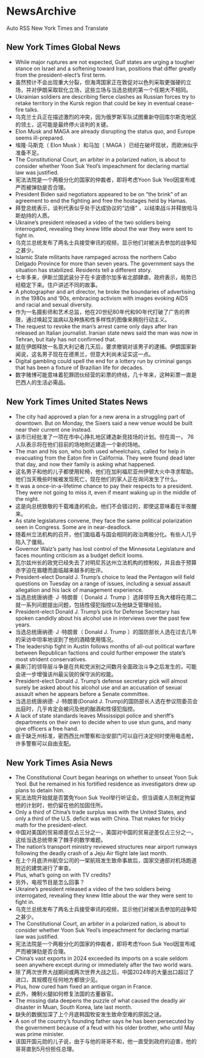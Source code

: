 # NewsArchive
Auto RSS New York Times and Translate

## New York Times Global News
* While major ruptures are not expected, Gulf states are urging a tougher stance on Israel and a softening toward Iran, positions that differ greatly from the president-elect’s first term.
* 虽然预计不会出现重大分裂，但海湾国家正在敦促对以色列采取更强硬的立场，并对伊朗采取软化立场，这些立场与当选总统的第一个任期大不相同。
* Ukrainian soldiers are describing fierce clashes as Russian forces try to retake territory in the Kursk region that could be key in eventual cease-fire talks.
* 乌克兰士兵正在描述激烈的冲突，因为俄罗斯军队试图重新夺回库尔斯克地区的领土，这可能是最终停火谈判的关键。
* Elon Musk and MAGA are already disrupting the status quo, and Europe seems ill-prepared.
* 埃隆·马斯克（ Elon Musk ）和马加（ MAGA ）已经在破坏现状，而欧洲似乎准备不足。
* The Constitutional Court, an arbiter in a polarized nation, is about to consider whether Yoon Suk Yeol’s impeachment for declaring martial law was justified.
* 宪法法院是一个两极分化的国家的仲裁者，即将考虑Yoon Suk Yeol因宣布戒严而被弹劾是否合理。
* President Biden said negotiators appeared to be on “the brink” of an agreement to end the fighting and free the hostages held by Hamas.
* 拜登总统表示，谈判代表似乎处于达成协议的“边缘” ，以结束战斗并释放哈马斯劫持的人质。
* Ukraine’s president released a video of the two soldiers being interrogated, revealing they knew little about the war they were sent to fight in.
* 乌克兰总统发布了两名士兵接受审讯的视频，显示他们对被派去参加的战争知之甚少。
* Islamic State militants have rampaged across the northern Cabo Delgado Province for more than seven years. The government says the situation has stabilized. Residents tell a different story.
* 七年多来，伊斯兰国武装分子在卡波德尔加多省北部肆虐。政府表示，局势已经稳定下来。住户讲述不同的故事。
* A photographer and art director, he broke the boundaries of advertising in the 1980s and ’90s, embracing activism with images evoking AIDS and racial and sexual diversity.
* 作为一名摄影师和艺术总监，他在20世纪80年代和90年代打破了广告的界限，通过唤起艾滋病以及种族和性多样性的图像来拥抱行动主义。
* The request to revoke the man’s arrest came only days after Iran released an Italian journalist. Iranian state news said the man was now in Tehran, but Italy has not confirmed that.
* 就在伊朗释放一名意大利记者几天后，要求撤销对该男子的逮捕。伊朗国家新闻说，这名男子现在在德黑兰，但意大利尚未证实这一点。
* Digital gambling could spell the end for a lottery run by criminal gangs that has been a fixture of Brazilian life for decades.
* 数字赌博可能意味着犯罪团伙经营的彩票的终结，几十年来，这种彩票一直是巴西人的生活必需品。

## New York Times United States News
* The city had approved a plan for a new arena in a struggling part of downtown. But on Monday, the Sixers said a new venue would be built near their current one instead.
* 该市已经批准了一项在市中心挣扎地区建造新竞技场的计划。但在周一， 76人队表示将在他们目前的场地附近建造一个新的场地。
* The man and his son, who both used wheelchairs, called for help in evacuating from the Eaton fire in California. They were found dead later that day, and now their family is asking what happened.
* 这名男子和他的儿子都使用轮椅，他们在加利福尼亚州伊顿大火中寻求帮助。他们当天晚些时候被发现死亡，现在他们的家人正在询问发生了什么。
* It was a once-in-a-lifetime chance to pay their respects to a president. They were not going to miss it, even if meant waking up in the middle of the night.
* 这是向总统致敬的千载难逢的机会。他们不会错过的，即使这意味着在半夜醒来。
* As state legislatures convene, they face the same political polarization seen in Congress. Some are in near-deadlock.
* 随着州立法机构的召开，他们面临着与国会相同的政治两极分化。有些人几乎陷入了僵局。
* Governor Walz’s party has lost control of the Minnesota Legislature and faces mounting criticism as a budget deficit looms.
* 瓦尔兹州长的政党已经失去了对明尼苏达州立法机构的控制权，并且由于预算赤字迫在眉睫而面临越来越多的批评。
* President-elect Donald J. Trump’s choice to lead the Pentagon will field questions on Tuesday on a range of issues, including a sexual assault allegation and his lack of management experience.
* 当选总统唐纳德· J ·特朗普（ Donald J. Trump ）选择领导五角大楼将在周二就一系列问题提出问题，包括性侵犯指控以及他缺乏管理经验。
* President-elect Donald J. Trump’s pick for Defense Secretary has spoken candidly about his alcohol use in interviews over the past few years.
* 当选总统唐纳德· J ·特朗普（ Donald J. Trump ）的国防部长人选在过去几年的采访中坦率地谈到了他的酒精使用情况。
* The leadership fight in Austin follows months of all-out political warfare between Republican factions and could further empower the state’s most strident conservatives.
* 奥斯汀的领导层斗争是在共和党派别之间数月全面政治斗争之后发生的，可能会进一步增强该州最尖锐的保守派的权能。
* President-elect Donald J. Trump’s defense secretary pick will almost surely be asked about his alcohol use and an accusation of sexual assault when he appears before a Senate committee.
* 当选总统唐纳德· J ·特朗普(Donald J. Trump)的国防部长人选在参议院委员会出庭时，几乎肯定会被问及他的酗酒和性侵犯指控。
* A lack of state standards leaves Mississippi police and sheriff’s departments on their own to decide when to use stun guns, and many give officers a free hand.
* 由于缺乏州标准，密西西比州警察和治安部门可以自行决定何时使用电击枪，许多警察可以自由支配。

## New York Times Asia News
* The Constitutional Court began hearings on whether to unseat Yoon Suk Yeol. But he remained in his fortified residence as investigators drew up plans to detain him.
* 宪法法院开始就是否罢免Yoon Suk Yeol举行听证会。但当调查人员制定拘留他的计划时，他仍留在他的加固住所。
* Only a third of China’s trade surplus was with the United States, and only a third of the U.S. deficit was with China. That makes for tricky math for the president-elect.
* 中国对美国的贸易顺差仅占三分之一，美国对中国的贸易逆差仅占三分之一。这给当选总统带来了棘手的数学难题。
* The nation’s transport ministry reviewed structures near airport runways following the deadly crash of a Jeju Air flight late last month.
* 在上个月底济州航空公司的一架航班发生致命事故后，国家交通部对机场跑道附近的建筑进行了审查。
* Plus, what’s going on with TV credits?
* 另外，电视节目是怎么回事？
* Ukraine’s president released a video of the two soldiers being interrogated, revealing they knew little about the war they were sent to fight in.
* 乌克兰总统发布了两名士兵接受审讯的视频，显示他们对被派去参加的战争知之甚少。
* The Constitutional Court, an arbiter in a polarized nation, is about to consider whether Yoon Suk Yeol’s impeachment for declaring martial law was justified.
* 宪法法院是一个两极分化的国家的仲裁者，即将考虑Yoon Suk Yeol因宣布戒严而被弹劾是否合理。
* China’s vast exports in 2024 exceeded its imports on a scale seldom seen anywhere except during or immediately after the two world wars.
* 除了两次世界大战期间或两次世界大战之后，中国2024年的大量出口超过了进口，其规模在任何地方都很少见。
* Plus, how cured ham fixed an antique organ in France.
* 此外，腌制火腿如何修复法国的古董器官。
* The missing data deepens the puzzle of what caused the deadly air disaster in Muan, South Korea, late last month.
* 缺失的数据加深了上个月底韩国牧安发生致命空难的原因之谜。
* A son of the country’s founding father says he has been persecuted by the government because of a feud with his older brother, who until May was prime minister.
* 该国开国元勋的儿子说，由于与他的哥哥不和，他一直受到政府的迫害，他的哥哥直到5月份担任总理。

